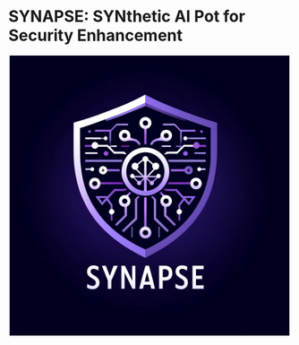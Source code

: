 # SYNAPSE: SYNthetic AI Pot for Security Enhancement
<p align="center"> <img src="https://github.com/eneagizzarelli/SYNAPSE/blob/main/SYNAPSE_logo.png?raw=true" alt="SYNAPSE logo" height="500" width="500"> </p>
